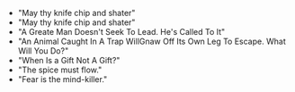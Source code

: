 * "May thy knife chip and shater"
* "May thy knife chip and shater"
* "A Greate Man Doesn't Seek To Lead. He's Called To It"
* "An Animal Caught In A Trap WillGnaw Off Its Own Leg To Escape. What Will You Do?"
* "When Is a Gift Not A Gift?"
* "The spice must flow."
* "Fear is the mind-killer."
